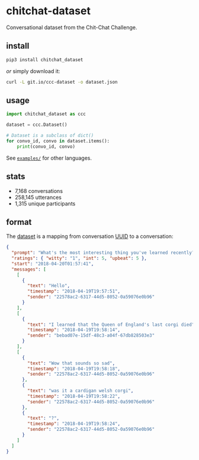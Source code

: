 # chitchat-dataset

Conversational dataset from the Chit-Chat Challenge.

## install

```bash
pip3 install chitchat_dataset
```

_or_ simply download it:

```bash
curl -L git.io/ccc-dataset -o dataset.json
```

## usage

```python
import chitchat_dataset as ccc

dataset = ccc.Dataset()

# Dataset is a subclass of dict()
for convo_id, convo in dataset.items():
    print(convo_id, convo)
```

See [`examples/`] for other languages.

## stats

- 7,168 conversations
- 258,145 utterances
- 1,315 unique participants

## format

The [dataset] is a mapping from conversation [UUID] to a conversation:

```json
{
  "prompt": "What's the most interesting thing you've learned recently?",
  "ratings": { "witty": "1", "int": 5, "upbeat": 5 },
  "start": "2018-04-20T01:57:41",
  "messages": [
    [
      {
        "text": "Hello",
        "timestamp": "2018-04-19T19:57:51",
        "sender": "22578ac2-6317-44d5-8052-0a59076e0b96"
      }
    ],
    [
      {
        "text": "I learned that the Queen of England's last corgi died",
        "timestamp": "2018-04-19T19:58:14",
        "sender": "bebad07e-15df-48c3-a04f-67db828503e3"
      }
    ],
    [
      {
        "text": "Wow that sounds so sad",
        "timestamp": "2018-04-19T19:58:18",
        "sender": "22578ac2-6317-44d5-8052-0a59076e0b96"
      },
      {
        "text": "was it a cardigan welsh corgi",
        "timestamp": "2018-04-19T19:58:22",
        "sender": "22578ac2-6317-44d5-8052-0a59076e0b96"
      },
      {
        "text": "?",
        "timestamp": "2018-04-19T19:58:24",
        "sender": "22578ac2-6317-44d5-8052-0a59076e0b96"
      }
    ]
  ]
}
```

[dataset]: chitchat_dataset/dataset.py
[dataset.json]: chitchat_dataset/dataset.py
[`dataset.json`]: chitchat_dataset/dataset.py
[uuid]: https://en.wikipedia.org/wiki/Universally_unique_identifier#Version_4_(random)
[requests]: https://2.python-requests.org/en/master/
[examples]: examples/
[`examples/`]: examples/

